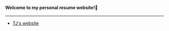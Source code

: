 #### Welcome to my personal resume website!💖
---

- [TJ's website](https://tianjiezhang1993.github.io/resume/)
